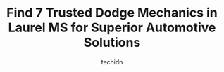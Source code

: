 ---
layout: ampstory
image: https://images.unsplash.com/photo-1568616389075-7ec27e747c9a?ixlib=rb-4.0.3&ixid=MnwxMjA3fDB8MHxwaG90by1wYWdlfHx8fGVufDB8fHx8&auto=format&fit=crop&w=640&h=853&q=80
author: techidn
featured: false
description: If youre in need of trustworthy and skilled Dodge Mechanic in Laurel MS, USA, youll be pleased to discover the 7 best Dodge Mechanic in town. Their expertise and commitment to customer sat
title: Find 7 Trusted Dodge Mechanics in Laurel MS for Superior Automotive Solutions
cover:
   title: Find 7 Trusted Dodge Mechanics in Laurel MS for Superior Automotive Solutions
   subtitle: Rickpate
   background: https://images.unsplash.com/photo-1568616389075-7ec27e747c9a?ixlib=rb-4.0.3&ixid=MnwxMjA3fDB8MHxwaG90by1wYWdlfHx8fGVufDB8fHx8&auto=format&fit=crop&w=640&h=853&q=80

pages: 
 - layout: thirds
   top: <h1>#1 Firestone Complete Auto Care</h1>
   bottom: "<p>Ive used Firestone Mastercare for decades. National brand chain with locations in both large cities and small towns.The Laurel MS location is convenient, and the employe</p>"
   background: https://www.knot35.com/toplist/wp-content/uploads/2023/06/best-dodge-mechanic-1-in-laurel-ms-1685836633.png
   backgroundblur: true
 - layout: thirds
   top: <h1>#2 Hermans Auto Tech</h1>
   bottom: "<p>416 N 16th Ave, Laurel, MS 39440, United States</p>"
   background: https://www.knot35.com/toplist/wp-content/uploads/2023/06/best-dodge-mechanic-2-in-laurel-ms-1685836634.jpeg
   cta:
      link: https://www.knot35.com/toplist/find-7-trusted-dodge-mechanics-in-laurel-ms-for-superior-automotive-solutions/
      text: Find 7 Trusted Dodge Mechanics in Laurel MS for Superior Automotive Solutions
 - layout: thirds
   top: <h1>#3 A S & H Auto Services - Laurel</h1>
   bottom: "<p>219 N 11th Ave, Laurel, MS 39440, United States</p>"
   background: https://www.knot35.com/toplist/wp-content/uploads/2023/06/best-dodge-mechanic-3-in-laurel-ms-1685836634.jpeg
   cta:
      link: https://www.knot35.com/toplist/find-7-trusted-dodge-mechanics-in-laurel-ms-for-superior-automotive-solutions/
      text: Find 7 Trusted Dodge Mechanics in Laurel MS for Superior Automotive Solutions
 - layout: thirds
   top: <h1>#4 Professional Automotive</h1>
   bottom: "<p>92 Eastview Drive Hwy, US-84, Laurel, MS 39443, United States</p>"
   background: https://images.unsplash.com/photo-1522441815192-d9f04eb0615c?ixlib=rb-4.0.3&ixid=MnwxMjA3fDB8MHxwaG90by1wYWdlfHx8fGVufDB8fHx8&auto=format&fit=crop&w=640&h=853&q=80
   cta:
      link: https://www.knot35.com/toplist/find-7-trusted-dodge-mechanics-in-laurel-ms-for-superior-automotive-solutions/
      text: Find 7 Trusted Dodge Mechanics in Laurel MS for Superior Automotive Solutions
 - layout: thirds
   top: <h1>#5 Blues Original</h1>
   bottom: "<p>868 S 16th Ave, Laurel, MS 39440, United States</p>"
   background: https://images.unsplash.com/photo-1489648022186-8f49310909a0?ixlib=rb-4.0.3&ixid=MnwxMjA3fDB8MHxwaG90by1wYWdlfHx8fGVufDB8fHx8&auto=format&fit=crop&w=640&h=853&q=80
   cta:
      link: https://www.knot35.com/toplist/find-7-trusted-dodge-mechanics-in-laurel-ms-for-superior-automotive-solutions/
      text: Find 7 Trusted Dodge Mechanics in Laurel MS for Superior Automotive Solutions
 - layout: thirds
   top: <h1>#6 Johnnie Wright Radiator</h1>
   bottom: "<p>315 E 15th St, Laurel, MS 39440, United States</p>"
   background: https://images.unsplash.com/photo-1567360425618-1594206637d2?ixlib=rb-4.0.3&ixid=MnwxMjA3fDB8MHxwaG90by1wYWdlfHx8fGVufDB8fHx8&auto=format&fit=crop&w=640&h=853&q=80
   cta:
      link: https://www.knot35.com/toplist/find-7-trusted-dodge-mechanics-in-laurel-ms-for-superior-automotive-solutions/
      text: Find 7 Trusted Dodge Mechanics in Laurel MS for Superior Automotive Solutions
 - layout: thirds
   top: <h1>#7 Jerrys Automotive</h1>
   bottom: "<p>215 N 11th Ave, Laurel, MS 39440, United States</p>"
   background: https://images.unsplash.com/photo-1574169208507-84376144848b?ixlib=rb-4.0.3&ixid=MnwxMjA3fDB8MHxwaG90by1wYWdlfHx8fGVufDB8fHx8&auto=format&fit=crop&w=640&h=853&q=80
   cta:
      link: https://www.knot35.com/toplist/find-7-trusted-dodge-mechanics-in-laurel-ms-for-superior-automotive-solutions/
      text: Find 7 Trusted Dodge Mechanics in Laurel MS for Superior Automotive Solutions
 - layout: thirds
   middle: Continue reading...
   background: https://images.unsplash.com/photo-1527066579998-dbbae57f45ce?ixlib=rb-4.0.3&ixid=MnwxMjA3fDB8MHxwaG90by1wYWdlfHx8fGVufDB8fHx8&auto=format&fit=crop&w=640&h=853&q=80
   cta:
      link: https://www.knot35.com/toplist/find-7-trusted-dodge-mechanics-in-laurel-ms-for-superior-automotive-solutions/
      text: Find 7 Trusted Dodge Mechanics in Laurel MS for Superior Automotive Solutions
      
---